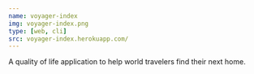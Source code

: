 ```yaml
---
name: voyager-index
img: voyager-index.png
type: [web, cli]
src: voyager-index.herokuapp.com/
---
```


A quality of life application to help world travelers find their next home.

